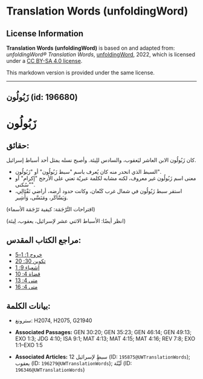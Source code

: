 # Translation Words (unfoldingWord)

## License Information

**Translation Words (unfoldingWord)** is based on and adapted from: _unfoldingWord® Translation Words_, [unfoldingWord](https://unfoldingword.org/utw), 2022, which is licensed under a [CC BY-SA 4.0 license](https://creativecommons.org/licenses/by-sa/4.0/legalcode.en).

This markdown version is provided under the same license.



--------------------------------

## زَبُولُون (id: 196680)

زَبُولُون
=========

حقائق:
------

كان زَبُولُون الابن العاشر ليَعقوب، والسادس للِيئة. وأصبح نسله يمثل أحد أسباط إسرائيل.

* السبط الذي انحدر منه كان يُعرف باسم "سبط زَبُولُون" أو "زَبُولُون".
* معنى اسم زَبُولُون غير معروف، لكنه مشابه لكلمة عبريّة تعني على الأرجح "إكرام" أو "سُكنى".
* استقر سبط زَبُولُون في شمال غرب كَنْعان، وكانت حدود أرضه، أراضي نَفْتَالِي، وَيَسَّاكَر، ومَنَسَّى، وَأَشِير.

(اقتراحات التَّرْجَمَة: كيفية تَرْجَمَة الأسماء)

(انظر أيضًا: الأسباط الاثني عشر لإسرائيل، يعقوب، لِيئة)

مراجع الكتاب المقدس:
--------------------

* [خروج 1: 1–5](https://ref.ly/Exod1:1-Exod1:5)
* [تكوين 30: 20](https://ref.ly/Gen30:20)
* [إشعياء 9: 1](https://ref.ly/Isa9:1)
* [قضاة 4: 10](https://ref.ly/Judg4:10)
* [متى 4: 13](https://ref.ly/Matt4:13)
* [متى 4: 16](https://ref.ly/Matt4:16)

بيانات الكلمة:
--------------

* سترونغ: H2074, H2075, G21940

* **Associated Passages:** GEN 30:20; GEN 35:23; GEN 46:14; GEN 49:13; EXO 1:3; JDG 4:10; ISA 9:1; MAT 4:13; MAT 4:15; MAT 4:16; REV 7:8; EXO 1:1–EXO 1:5
* **Associated Articles:** 12 سبطٍ لإسرائيل  (ID: `195875@UWTranslationWords`); يعقوب (ID: `196279@UWTranslationWords`); لَيْئَة (ID: `196346@UWTranslationWords`)

